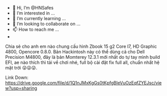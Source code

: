 - 👋 Hi, I’m @HNSafes
- 👀 I’m interested in ...
- 🌱 I’m currently learning ...
- 💞️ I’m looking to collaborate on ...
- 📫 How to reach me ...
- 
Chia sẻ cho anh em nào chung cấu hình Zbook 15 g2 Core I7, HD Graphic 4800, Opencore 0.8.0. Bản Hackintosh này có thể dùng cả cho Dell Precision M4800, đây là bản Momterey 12.3.1 mới nhất do tự tay mình build EFI, ae nào thích thì tải về chơi nhé, full bộ cài đặt fix full all, chuẩn nhất hệ mặt trời 😜😜😜.

Link Down:
https://drive.google.com/file/d/1Q1nJMxKgGs0tKpfgBleVuOzEqfZYEJsc/view?usp=sharing
<!---
Chia sẻ cho anh em nào chung cấu hình Zbook 15 g2 Core I7, HD Graphic 4800, Opencore 0.8.0. Bản Hackintosh này có thể dùng cả cho Dell Precision M4800, đây là bản Momterey 12.3.1 mới nhất do tự tay mình build EFI, ae nào thích thì tải về chơi nhé, full bộ cài đặt fix full all, chuẩn nhất hệ mặt trời 😜😜😜.
Link Down: [Download Full Installer] (https://drive.google.com/file/d/1Q1nJMxKgGs0tKpfgBleVuOzEqfZYEJsc/view?usp=sharing)
--->
